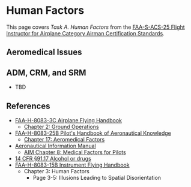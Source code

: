# Human Factors

This page covers *Task A. Human Factors* from the [FAA-S-ACS-25 Flight Instructor for Airplane Category Airman Certification Standards](https://www.faa.gov/training_testing/testing/acs/cfi_airplane_acs_25.pdf).

## Aeromedical Issues

<!--@include: ./docs/src/includes/aeromedical/hypoxia.md | shift:2-->
<!--@include: ./docs/src/includes/aeromedical/hyperventilation.md | shift:2-->
<!--@include: ./docs/src/includes/aeromedical/ear-and-sinus.md | shift:2-->
<!--@include: ./docs/src/includes/aeromedical/spatial-disorientation.md | shift:2-->
<!--@include: ./docs/src/includes/aeromedical/motion-sickness.md | shift:2-->
<!--@include: ./docs/src/includes/aeromedical/alcohol-and-drugs.md | shift:2-->
<!--@include: ./docs/src/includes/aeromedical/co-poisoning.md | shift:2-->
<!--@include: ./docs/src/includes/aeromedical/stress.md | shift:2-->
<!--@include: ./docs/src/includes/aeromedical/fatigue.md | shift:2-->
<!--@include: ./docs/src/includes/aeromedical/dehydration.md | shift:2-->

## ADM, CRM, and SRM

* TBD

## References

* [FAA-H-8083-3C Airplane Flying Handbook](https://www.faa.gov/regulations_policies/handbooks_manuals/aviation/airplane_handbook)
    * [Chapter 2: Ground Operations](https://www.faa.gov/sites/faa.gov/files/regulations_policies/handbooks_manuals/aviation/airplane_handbook/03_afh_ch2.pdf)
* [FAA-H-8083-25B Pilot's Handbook of Aeronautical Knowledge](https://www.faa.gov/regulations_policies/handbooks_manuals/aviation/phak)
    * [Chapter 17: Aeromedical Factors](https://www.faa.gov/sites/faa.gov/files/regulations_policies/handbooks_manuals/aviation/phak/19_phak_ch17.pdf)
* [Aeronautical Information Manual](https://www.faa.gov/air_traffic/publications/atpubs/aim_html/)
    * [AIM Chapter 8: Medical Factors for Pilots](https://www.faa.gov/air_traffic/publications/atpubs/aim_html/chap_8.html)
* [14 CFR &sect;91.17 Alcohol or drugs](https://www.ecfr.gov/current/title-14/chapter-I/subchapter-F/part-91/subpart-A/section-91.17)
* [FAA-H-8083-15B Instrument Flying Handbook](https://www.faa.gov/sites/faa.gov/files/regulations_policies/handbooks_manuals/aviation/FAA-H-8083-15B.pdf)
  * Chapter 3: Human Factors
    * Page 3-5: Illusions Leading to Spatial Disorientation
